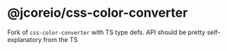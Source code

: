 # @jcoreio/css-color-converter

Fork of `css-color-converter` with TS type defs. API should be pretty self-explanatory from the TS
